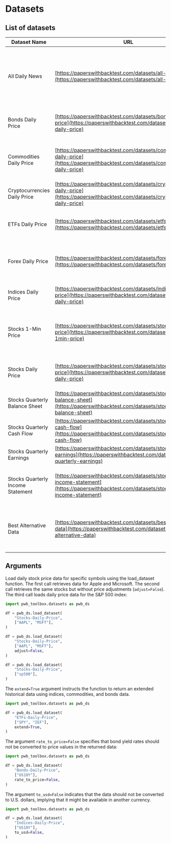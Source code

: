 # Datasets

## List of datasets

| **Dataset Name** | **URL** | **Description** |
|------------------|---------|-----------------|
| All Daily News | [https://paperswithbacktest.com/datasets/all-daily-news](https://paperswithbacktest.com/datasets/all-daily-news) | Daily aggregated financial and macroeconomic news feed. Useful for sentiment analysis and event-driven strategies. |
| Bonds Daily Price | [https://paperswithbacktest.com/datasets/bonds-daily-price](https://paperswithbacktest.com/datasets/bonds-daily-price) | Historical daily bond price data across government and corporate bonds. |
| Commodities Daily Price | [https://paperswithbacktest.com/datasets/commodities-daily-price](https://paperswithbacktest.com/datasets/commodities-daily-price) | Daily price data for major commodities such as oil, gold, and agricultural products. |
| Cryptocurrencies Daily Price | [https://paperswithbacktest.com/datasets/cryptocurrencies-daily-price](https://paperswithbacktest.com/datasets/cryptocurrencies-daily-price) | Historical daily prices for major cryptocurrencies. |
| ETFs Daily Price | [https://paperswithbacktest.com/datasets/etfs-daily-price](https://paperswithbacktest.com/datasets/etfs-daily-price) | Daily closing prices of exchange-traded funds (ETFs) globally. |
| Forex Daily Price | [https://paperswithbacktest.com/datasets/forex-daily-price](https://paperswithbacktest.com/datasets/forex-daily-price) | Daily foreign exchange rates between major and emerging market currencies. |
| Indices Daily Price | [https://paperswithbacktest.com/datasets/indices-daily-price](https://paperswithbacktest.com/datasets/indices-daily-price) | Historical daily prices for global stock market indices. |
| Stocks 1-Min Price | [https://paperswithbacktest.com/datasets/stocks-1min-price](https://paperswithbacktest.com/datasets/stocks-1min-price) | Intraday 1-minute price data for major equities. Ideal for high-frequency or intraday backtests. |
| Stocks Daily Price | [https://paperswithbacktest.com/datasets/stocks-daily-price](https://paperswithbacktest.com/datasets/stocks-daily-price) | Historical daily stock price dataset covering global exchanges. |
| Stocks Quarterly Balance Sheet | [https://paperswithbacktest.com/datasets/stocks-quarterly-balance-sheet](https://paperswithbacktest.com/datasets/stocks-quarterly-balance-sheet) | Company-level quarterly balance sheet fundamentals. |
| Stocks Quarterly Cash Flow | [https://paperswithbacktest.com/datasets/stocks-quarterly-cash-flow](https://paperswithbacktest.com/datasets/stocks-quarterly-cash-flow) | Company-level quarterly cash flow statements. |
| Stocks Quarterly Earnings | [https://paperswithbacktest.com/datasets/stocks-quarterly-earnings](https://paperswithbacktest.com/datasets/stocks-quarterly-earnings) | Quarterly earnings reports and EPS data. |
| Stocks Quarterly Income Statement | [https://paperswithbacktest.com/datasets/stocks-quarterly-income-statement](https://paperswithbacktest.com/datasets/stocks-quarterly-income-statement) | Quarterly income statements providing revenue, expenses, and profit metrics. |
| Best Alternative Data | [https://paperswithbacktest.com/datasets/best-alternative-data](https://paperswithbacktest.com/datasets/best-alternative-data) | Curated collection of alternative datasets (e.g., sentiment, macro signals, ESG metrics). |

## Arguments

Load daily stock price data for specific symbols using the load_dataset function. The first call retrieves data for Apple and Microsoft. The second call retrieves the same stocks but without price adjustments (`adjust=False`). The third call loads daily price data for the S&P 500 index:

```python
import pwb_toolbox.datasets as pwb_ds

df = pwb_ds.load_dataset(
    "Stocks-Daily-Price",
    ["AAPL", "MSFT"],
)

df = pwb_ds.load_dataset(
    "Stocks-Daily-Price",
    ["AAPL", "MSFT"],
    adjust=False,
)

df = pwb_ds.load_dataset(
    "Stocks-Daily-Price",
    ["sp500"],
)
```

The `extend=True` argument instructs the function to return an extended historical data using indices, commodities, and bonds data.

```python
import pwb_toolbox.datasets as pwb_ds

df = pwb_ds.load_dataset(
    "ETFs-Daily-Price",
    ["SPY", "IEF"],
    extend=True,
)
```

The argument `rate_to_price=False` specifies that bond yield rates should not be converted to price values in the returned data:

```python
import pwb_toolbox.datasets as pwb_ds

df = pwb_ds.load_dataset(
    "Bonds-Daily-Price",
    ["US10Y"],
    rate_to_price=False,
)
```

The argument `to_usd=False` indicates that the data should not be converted to U.S. dollars, implying that it might be available in another currency.

```python
import pwb_toolbox.datasets as pwb_ds

df = pwb_ds.load_dataset(
    "Indices-Daily-Price",
    ["US10Y"],
    to_usd=False,
)
```
